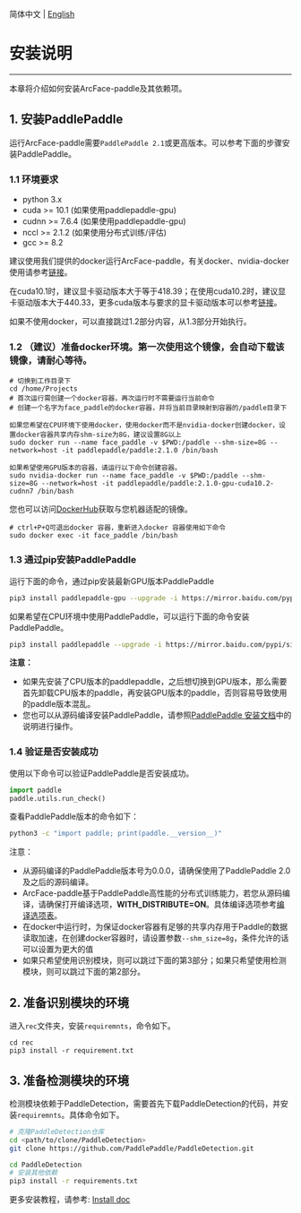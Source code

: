 简体中文 | [English](install_en.md)

# 安装说明

---
本章将介绍如何安装ArcFace-paddle及其依赖项。


## 1. 安装PaddlePaddle

运行ArcFace-paddle需要`PaddlePaddle 2.1`或更高版本。可以参考下面的步骤安装PaddlePaddle。

### 1.1 环境要求

- python 3.x
- cuda >= 10.1 (如果使用paddlepaddle-gpu)
- cudnn >= 7.6.4 (如果使用paddlepaddle-gpu)
- nccl >= 2.1.2 (如果使用分布式训练/评估)
- gcc >= 8.2

建议使用我们提供的docker运行ArcFace-paddle，有关docker、nvidia-docker使用请参考[链接](https://www.runoob.com/docker/docker-tutorial.html)。

在cuda10.1时，建议显卡驱动版本大于等于418.39；在使用cuda10.2时，建议显卡驱动版本大于440.33，更多cuda版本与要求的显卡驱动版本可以参考[链接](https://docs.nvidia.com/deploy/cuda-compatibility/index.html)。


如果不使用docker，可以直接跳过1.2部分内容，从1.3部分开始执行。


### 1.2 （建议）准备docker环境。第一次使用这个镜像，会自动下载该镜像，请耐心等待。

```
# 切换到工作目录下
cd /home/Projects
# 首次运行需创建一个docker容器，再次运行时不需要运行当前命令
# 创建一个名字为face_paddle的docker容器，并将当前目录映射到容器的/paddle目录下

如果您希望在CPU环境下使用docker，使用docker而不是nvidia-docker创建docker，设置docker容器共享内存shm-size为8G，建议设置8G以上
sudo docker run --name face_paddle -v $PWD:/paddle --shm-size=8G --network=host -it paddlepaddle/paddle:2.1.0 /bin/bash

如果希望使用GPU版本的容器，请运行以下命令创建容器。
sudo nvidia-docker run --name face_paddle -v $PWD:/paddle --shm-size=8G --network=host -it paddlepaddle/paddle:2.1.0-gpu-cuda10.2-cudnn7 /bin/bash
```


您也可以访问[DockerHub](https://hub.docker.com/r/paddlepaddle/paddle/tags/)获取与您机器适配的镜像。

```
# ctrl+P+Q可退出docker 容器，重新进入docker 容器使用如下命令
sudo docker exec -it face_paddle /bin/bash
```

### 1.3 通过pip安装PaddlePaddle

运行下面的命令，通过pip安装最新GPU版本PaddlePaddle

```bash
pip3 install paddlepaddle-gpu --upgrade -i https://mirror.baidu.com/pypi/simple
```

如果希望在CPU环境中使用PaddlePaddle，可以运行下面的命令安装PaddlePaddle。

```bash
pip3 install paddlepaddle --upgrade -i https://mirror.baidu.com/pypi/simple
```

**注意：**
* 如果先安装了CPU版本的paddlepaddle，之后想切换到GPU版本，那么需要首先卸载CPU版本的paddle，再安装GPU版本的paddle，否则容易导致使用的paddle版本混乱。
* 您也可以从源码编译安装PaddlePaddle，请参照[PaddlePaddle 安装文档](http://www.paddlepaddle.org.cn/install/quick)中的说明进行操作。


### 1.4 验证是否安装成功

使用以下命令可以验证PaddlePaddle是否安装成功。

```python
import paddle
paddle.utils.run_check()
```

查看PaddlePaddle版本的命令如下：

```bash
python3 -c "import paddle; print(paddle.__version__)"
```

注意：
- 从源码编译的PaddlePaddle版本号为0.0.0，请确保使用了PaddlePaddle 2.0及之后的源码编译。
- ArcFace-paddle基于PaddlePaddle高性能的分布式训练能力，若您从源码编译，请确保打开编译选项，**WITH_DISTRIBUTE=ON**。具体编译选项参考[编译选项表](https://www.paddlepaddle.org.cn/documentation/docs/zh/develop/install/Tables.html#id3)。
- 在docker中运行时，为保证docker容器有足够的共享内存用于Paddle的数据读取加速，在创建docker容器时，请设置参数`--shm_size=8g`，条件允许的话可以设置为更大的值
- 如果只希望使用识别模块，则可以跳过下面的第3部分；如果只希望使用检测模块，则可以跳过下面的第2部分。


## 2. 准备识别模块的环境

进入`rec`文件夹，安装`requiremnts`，命令如下。

```shell
cd rec
pip3 install -r requirement.txt
```

## 3. 准备检测模块的环境

检测模块依赖于PaddleDetection，需要首先下载PaddleDetection的代码，并安装`requiremnts`。具体命令如下。

```bash
# 克隆PaddleDetection仓库
cd <path/to/clone/PaddleDetection>
git clone https://github.com/PaddlePaddle/PaddleDetection.git

cd PaddleDetection
# 安装其他依赖
pip3 install -r requirements.txt
```

更多安装教程，请参考: [Install doc](https://github.com/PaddlePaddle/PaddleDetection/blob/release/2.1/docs/tutorials/INSTALL_cn.md)
